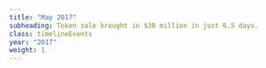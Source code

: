 ```yaml
---
title: "May 2017"
subheading: Token sale brought in $30 million in just 6.5 days.
class: timelineEvents
year: "2017"
weight: 1
---
```

